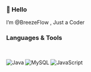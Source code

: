 ### 🙋 Hello

I’m @BreezeFlow , Just a Coder

### Languages & Tools
&emsp;&emsp;

![Java](https://img.shields.io/badge/-java-yellow?style=flat-square&logo=Java)
![MySQL](https://img.shields.io/badge/mysql-%2300f.svg?style=flat-square&logo=mysql&logoColor=white)
![JavaScript](https://img.shields.io/badge/-JavaScript-oringe?style=flat-square&logo=javascript)


<!--- 图标统计
<a href="https://github.com/breezeflow/"><img align="left" src="https://github-readme-stats.vercel.app/api?username=breezeflow&show_icons=true&hide=contribs,prs&title_color=5094f0&icon_color=79ff97&text_color=9f9f9f&bg_color=151515" /></a>
<a href="https://github.com/breezeflow/"><img align="left" src="https://github-readme-stats.vercel.app/api/top-langs/?username=breezeflow&hide=html,css,styles,Stylus" /></a>
--->

<!---
BreezeFlow/BreezeFlow is a ✨ special ✨ repository because its `README.md` (this file) appears on your GitHub profile.
You can click the Preview link to take a look at your changes.
--->

<!--- ![beautiful github](https://cloud.tencent.com/developer/article/1935731) --->
